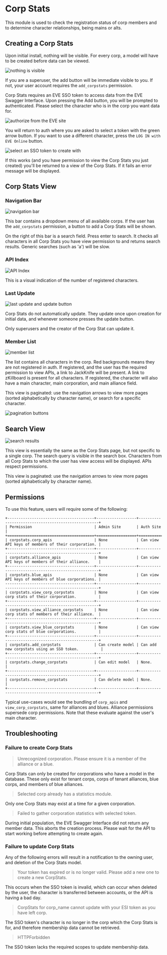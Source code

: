 # Corp Stats

This module is used to check the registration status of corp members and to determine character relationships, being mains or alts.

## Creating a Corp Stats

Upon initial install, nothing will be visible. For every corp, a model will have to be created before data can be viewed.

![nothing is visible](http://i.imgur.com/va3DyT6.png)

If you are a superuser, the add button will be immediate visible to you. If not, your user account requires the `add_corpstats` permission.

Corp Stats requires an EVE SSO token to access data from the EVE Swagger Interface. Upon pressing the Add button, you will be prompted to authenticated. Please select the character who is in the corp you want data for.

![authorize from the EVE site](http://i.imgur.com/OnyoOAZ.png)

You will return to auth where you are asked to select a token with the green arrow button. If you want to use a different character, press the `LOG IN with EVE Online` button.

![select an SSO token to create with](http://i.imgur.com/KdA0XH0.png)

If this works (and you have permission to view the Corp Stats you just created) you'll be returned to a view of the Corp Stats.
If it fails an error message will be displayed.

## Corp Stats View

### Navigation Bar

![navigation bar](http://i.imgur.com/2l9gbml.png)

This bar contains a dropdown menu of all available corps. If the user has the `add_corpstats` permission, a button to add a Corp Stats will be shown.

On the right of this bar is a search field. Press enter to search. It checks all characters in all Corp Stats you have view permission to and returns search results. Generic searches (such as 'a') will be slow.

### API Index

![API Index](http://i.imgur.com/P1U2WJ2.png)

This is a visual indication of the number of registered characters.

### Last Update

![last update and update button](http://i.imgur.com/yHbueGK.png)

Corp Stats do not automatically update. They update once upon creation for initial data, and whenever someone presses the update button.

Only superusers and the creator of the Corp Stat can update it.

### Member List

![member list](http://i.imgur.com/udEVoSh.png)

The list contains all characters in the corp. Red backgrounds means they are not registered in auth. If registered, and the user has the required permission to view APIs, a link to JackKnife will be present.
A link to zKillboard is present for all characters.
If registered, the character will also have a main character, main corporation, and main alliance field.

This view is paginated: use the navigation arrows to view more pages (sorted alphabetically by character name), or search for a specific character.

![pagination buttons](http://i.imgur.com/otcPGsU.png)

## Search View

![search results](http://i.imgur.com/7wf0Q2C.png)

This view is essentially the same as the Corp Stats page, but not specific to a single corp.
The search query is visible in the search box.
Characters from all Corp Stats to which the user has view access will be displayed. APIs respect permissions.

This view is paginated: use the navigation arrows to view more pages (sorted alphabetically by character name).

## Permissions

To use this feature, users will require some of the following:

```eval_rst
+---------------------------------------+------------------+----------------------------------------------------+
| Permission                            | Admin Site       | Auth Site                                          |
+=======================================+==================+====================================================+
| corpstats.corp_apis                   | None             | Can view API keys of members of their corporation. |
+---------------------------------------+------------------+----------------------------------------------------+
| corpstats.alliance_apis               | None             | Can view API keys of members of their alliance.    |
+---------------------------------------+------------------+----------------------------------------------------+
| corpstats.blue_apis                   | None             | Can view API keys of members of blue corporations. |
----------------------------------------+------------------+----------------------------------------------------+
| corpstats.view_corp_corpstats         | None             | Can view corp stats of their corporation.          |
+---------------------------------------+------------------+----------------------------------------------------+
| corpstats.view_alliance_corpstats     | None             | Can view corp stats of members of their alliance.  |
+---------------------------------------+------------------+----------------------------------------------------+
| corpstats.view_blue_corpstats         | None             | Can view corp stats of blue corporations.          |
+---------------------------------------+------------------+----------------------------------------------------+
| corpstats.add_corpstats               | Can create model | Can add new corpstats using an SSO token.          |
+---------------------------------------+------------------+----------------------------------------------------+
| corpstats.change_corpstats            | Can edit model   | None.                                              |
+---------------------------------------+------------------+----------------------------------------------------+
| corpstats.remove_corpstats            | Can delete model | None.                                              |
+---------------------------------------+------------------+----------------------------------------------------+

```

Typical use-cases would see the bundling of `corp_apis` and `view_corp_corpstats`, same for alliances and blues.
Alliance permissions supersede corp permissions. Note that these evaluate against the user's main character.

## Troubleshooting

### Failure to create Corp Stats

>Unrecognized corporation. Please ensure it is a member of the alliance or a blue.

Corp Stats can only be created for corporations who have a model in the database. These only exist for tenant corps,
corps of tenant alliances, blue corps, and members of blue alliances.

>Selected corp already has a statistics module.

Only one Corp Stats may exist at a time for a given corporation.

>Failed to gather corporation statistics with selected token.

During initial population, the EVE Swagger Interface did not return any member data. This aborts the creation process. Please wait for the API to start working before attempting to create again.

### Failure to update Corp Stats

Any of the following errors will result in a notification to the owning user, and deletion of the Corp Stats model.

>Your token has expired or is no longer valid. Please add a new one to create a new CorpStats.

This occurs when the SSO token is invalid, which can occur when deleted by the user, the character is transferred between accounts, or the API is having a bad day.

>CorpStats for corp_name cannot update with your ESI token as you have left corp.

The SSO token's character is no longer in the corp which the Corp Stats is for, and therefore membership data cannot be retrieved.

>HTTPForbidden

The SSO token lacks the required scopes to update membership data.